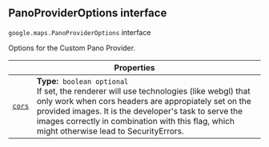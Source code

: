 
<devsite-heading text=" PanoProviderOptions interface" for="PanoProviderOptions" level="h2" link="" toc="" back-to-top=""><h2 id="PanoProviderOptions" is-upgraded="">PanoProviderOptions interface </h2></devsite-heading>
<p>
<code translate="no" dir="ltr"><span itemprop="path">google.maps</span>.<span itemprop="name">PanoProviderOptions</span></code>
interface
</p>
<p>Options for the Custom Pano Provider.</p>
<div class="devsite-table-wrapper"><table class="properties responsive" summary="interface PanoProviderOptions - Properties">
<thead>
<tr><th colspan="2">Properties</th>
</tr></thead>
<tbody>
<tr id="PanoProviderOptions.cors">
<td itemprop="property"><code translate="no" dir="ltr"><a class="secret-link" href="#PanoProviderOptions.cors"><span>cors</span></a></code></td>
<td><div><strong>Type:</strong>&nbsp; <code translate="no" dir="ltr">boolean <span class="optional-type-annotation">optional</span></code></div>
<div class="desc">If set, the renderer will use technologies (like webgl) that only work when cors headers are appropiately set on the provided images. It is the developer's task to serve the images correctly in combination with this flag, which might otherwise lead to SecurityErrors.</div></td>
</tr>
</tbody>
</table></div>
<script src="replace_links.js"></script>
